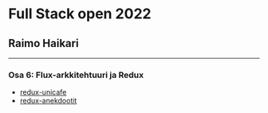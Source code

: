 # Full Stack open 2022
## Raimo Haikari

---

### Osa 6: Flux-arkkitehtuuri ja Redux


<ul>
    <li><a href="./unicafe-redux">redux-unicafe</a></li>
    <li><a href="./redux-anecdotes">redux-anekdootit</a></li>
</ul>

